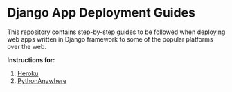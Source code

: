 # Django App Deployment Guides

This repository contains step-by-step guides to be followed when deploying web apps written in Django framework to some of the popular platforms over the web.

**Instructions for:**

1. [Heroku](/heroku)
2. [PythonAnywhere](/pythonanywhere)
